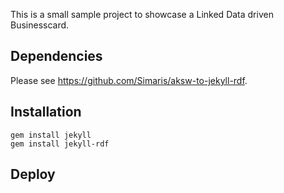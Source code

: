 This is a small sample project to showcase a Linked Data driven Businesscard.

## Dependencies

Please see https://github.com/Simaris/aksw-to-jekyll-rdf.

## Installation

```
gem install jekyll
gem install jekyll-rdf
```


## Deploy

```jekyll serve
```
